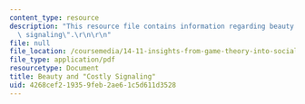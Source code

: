 ```yaml
---
content_type: resource
description: "This resource file contains information regarding beauty and \"costly\
  \ signaling\".\r\n\r\n"
file: null
file_location: /coursemedia/14-11-insights-from-game-theory-into-social-behavior-fall-2013/4268cef219359feb2ae61c5d611d3528_MIT14_11F13_Costly_Signal.pdf
file_type: application/pdf
resourcetype: Document
title: Beauty and "Costly Signaling"
uid: 4268cef2-1935-9feb-2ae6-1c5d611d3528
---
```

